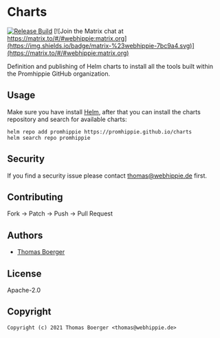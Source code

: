 # Charts

[![Release Build](https://github.com/promhippie/charts/workflows/release/badge.svg)](https://github.com/promhippie/charts/actions?query=workflow%3Arelease) [![Join the Matrix chat at https://matrix.to/#/#webhippie:matrix.org](https://img.shields.io/badge/matrix-%23webhippie-7bc9a4.svg)](https://matrix.to/#/#webhippie:matrix.org)

Definition and publishing of Helm charts to install all the tools built within
the Promhippie GitHub organization.

## Usage

Make sure you have install [Helm](https://helm.sh), after that you can install
the charts repository and search for available charts:

```console
helm repo add promhippie https://promhippie.github.io/charts
helm search repo promhippie
```

## Security

If you find a security issue please contact [thomas@webhippie.de](mailto:thomas@webhippie.de) first.

## Contributing

Fork -> Patch -> Push -> Pull Request

## Authors

-   [Thomas Boerger](https://github.com/tboerger)

## License

Apache-2.0

## Copyright

```console
Copyright (c) 2021 Thomas Boerger <thomas@webhippie.de>
```
